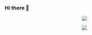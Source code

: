 ### Hi there 👋

<p align="center">
  <img src="https://github-readme-stats.vercel.app/api?username=seclerp&show_icons=true&theme=tokyonight" />
</p>

<p align="center">
  <img src="https://github-readme-stats.vercel.app/api/top-langs/?username=seclerp&show_icons=true&theme=tokyonight" />
</p>
